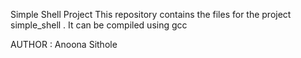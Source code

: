  Simple Shell Project 
This repository contains the files for the project simple_shell . It can  be compiled using gcc 



AUTHOR : Anoona Sithole 

